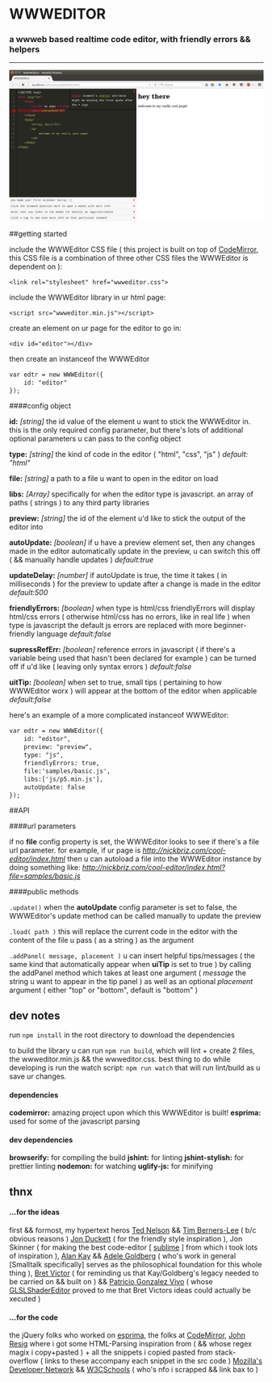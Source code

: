 # WWWEDITOR
### a wwweb based realtime code editor, with friendly errors && helpers

----------

![WWWEditor in action](/notes/screenshot.png)

##getting started

include the WWWEditor CSS file ( this project is built on top of [CodeMirror](http://codemirror.net/), this CSS file is a combination of three other CSS files the WWWEditor is dependent on ):

    <link rel="stylesheet" href="wwweditor.css">

include the WWWEditor library in ur html page:

    <script src="wwweditor.min.js"></script>

create an element on ur page for the editor to go in:

    <div id="editor"></div>

then create an instanceof the WWWEditor

	var edtr = new WWWEditor({
		id: "editor"
	});

####config object

**id:** *[string]* the id value of the element u want to stick the WWWEditor in. this is the only required config parameter, but there's lots of additional optional parameters u can pass to the config object

**type:** *[string]* the kind of code in the editor ( "html", "css", "js" ) *default: "html"*

**file:** *[string]* a path to a file u want to open in the editor on load

**libs:** *[Array]* specifically for when the editor type is javascript. an array of paths ( strings ) to any  third party libraries

**preview:** *[string]* the id of the element u'd like to stick the output of the editor into

**autoUpdate:** *[boolean]* if u have a preview element set, then any changes made in the editor automatically update in the preview, u can switch this off ( && manually handle updates ) *default:true*

**updateDelay:** *[number]* if autoUpdate is true, the time it takes ( in milliseconds ) for the preview to update after a change is made in the editor *default:500*

**friendlyErrors:** *[boolean]* when type is html/css friendlyErrors will display html/css errors ( otherwise html/css has no errors, like in real life ) when type is javascript the default js errors are replaced with more beginner-friendly language *default:false*

**supressRefErr:** *[boolean]* reference errors in javascript ( if there's a variable being used that hasn't been declared for example ) can be turned off if u'd like ( leaving only syntax errors ) *default:false*

**uitTip:** *[boolean]* when set to true, small tips ( pertaining to how WWWEditor worx ) will appear at the bottom of the editor when applicable *default:false*


here's an example of a more complicated instanceof WWWEditor:

	
	var edtr = new WWWEditor({
		id: "editor",
		preview: "preview",
		type: "js",
		friendlyErrors: true,
		file:'samples/basic.js',
		libs:['js/p5.min.js'],
		autoUpdate: false
	});

##API

####url parameters

if no **file** config property is set, the WWWEditor looks to see if there's a file url parameter. for example, if ur page is *http://nickbriz.com/cool-editor/index.html* then u can autoload a file into the WWWEditor instance by doing something like: *http://nickbriz.com/cool-editor/index.html?file=samples/basic.js* 

####public methods

`.update()` when the **autoUpdate** config parameter is set to false, the WWWEditor's update method can be called manually to update the preview

`.load( path )` this will replace the current code in the editor with the content of the file u pass ( as a string ) as the argument

`.addPanel( message, placement )` u can insert helpful tips/messages ( the same kind that  automatically appear when **uiTip** is set to true ) by calling the addPanel method which takes at least one argument ( *message* the string u want to appear in the tip panel ) as well as an optional *placement* argument ( either "top" or "bottom", default is "bottom" )





## dev notes
run `npm install` in the root directory to download the dependencies 

to build the library u can run `npm run build`, which will lint + create 2 files, the wwweditor.min.js && the wwweditor.css. best thing to do while developing is run the watch script: `npm run watch`
that will run lint/build as u save ur changes. 

#### dependencies

**codemirror:** amazing project upon which this WWWEditor is built!
**esprima:** used for some of the javascript parsing

#### dev dependencies

**browserify:** for compiling the build
**jshint:** for linting
**jshint-stylish:** for prettier linting 
**nodemon:** for watching 
**uglify-js:** for minifying 

## thnx
#### ...for the ideas
first && formost, my hypertext heros [Ted Nelson](http://ted.hyperland.com/) && [Tim Berners-Lee](https://www.w3.org/People/Berners-Lee/) ( b/c obvious reasons ) [Jon Duckett](http://www.htmlandcssbook.com/) ( for the friendly style inspiration ), Jon Skinner ( for making the best code-editor [ [sublime](http://www.sublimetext.com/) ] from which i took lots of inspiration ), [Alan Kay](https://en.wikipedia.org/wiki/Alan_Kay) && [Adele Goldberg](https://en.wikipedia.org/wiki/Adele_Goldberg_%28computer_scientist%29) ( who's work in general [Smalltalk specifically] serves as the philosophical foundation for this whole thing ), [Bret Victor](http://worrydream.com/LearnableProgramming/) ( for reminding us that Kay/Goldberg's legacy needed to be carried on && built on ) && [Patricio Gonzalez Vivo](http://www.patriciogonzalezvivo.com/about.php) ( whose [GLSLShaderEditor](https://github.com/patriciogonzalezvivo/glslEditor) proved to me that Bret Victors ideas could actually be xecuted )


#### ...for the code
the jQuery folks who worked on [esprima](http://esprima.org/), the folks at [CodeMirror](http://codemirror.net/),  [John Resig](http://ejohn.org/) where i got some HTML-Parsing inspiration from ( && whose regex magix i copy+pasted ) + all the snippets i copied pasted from stack-overflow ( links to these accompany each snippet in the src code ) [Mozilla's Developer Network](https://developer.mozilla.org/en-US/docs/Web/HTML) && [W3CSchools](http://www.w3schools.com/) ( who's nfo i scrapped && link bax to )








